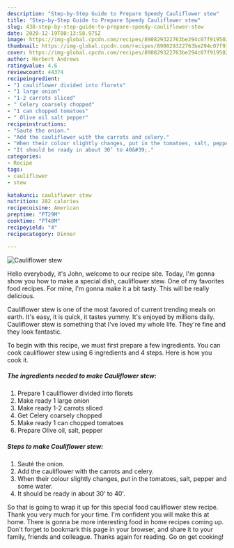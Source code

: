 ```yaml
---
description: "Step-by-Step Guide to Prepare Speedy Cauliflower stew"
title: "Step-by-Step Guide to Prepare Speedy Cauliflower stew"
slug: 438-step-by-step-guide-to-prepare-speedy-cauliflower-stew
date: 2020-12-19T08:13:58.975Z
image: https://img-global.cpcdn.com/recipes/890829322763be294c07f919502d70f6/751x532cq70/cauliflower-stew-recipe-main-photo.jpg
thumbnail: https://img-global.cpcdn.com/recipes/890829322763be294c07f919502d70f6/751x532cq70/cauliflower-stew-recipe-main-photo.jpg
cover: https://img-global.cpcdn.com/recipes/890829322763be294c07f919502d70f6/751x532cq70/cauliflower-stew-recipe-main-photo.jpg
author: Herbert Andrews
ratingvalue: 4.6
reviewcount: 44374
recipeingredient:
- "1 cauliflower divided into florets"
- "1 large onion"
- "1-2 carrots sliced"
- " Celery coarsely chopped"
- "1 can chopped tomatoes"
- " Olive oil salt pepper"
recipeinstructions:
- "Sauté the onion."
- "Add the cauliflower with the carrots and celery."
- "When their colour slightly changes, put in the tomatoes, salt, pepper and some water."
- "It should be ready in about 30’ to 40&#39;."
categories:
- Recipe
tags:
- cauliflower
- stew

katakunci: cauliflower stew 
nutrition: 282 calories
recipecuisine: American
preptime: "PT29M"
cooktime: "PT40M"
recipeyield: "4"
recipecategory: Dinner

---
```



![Cauliflower stew](https://img-global.cpcdn.com/recipes/890829322763be294c07f919502d70f6/751x532cq70/cauliflower-stew-recipe-main-photo.jpg)

Hello everybody, it's John, welcome to our recipe site. Today, I'm gonna show you how to make a special dish, cauliflower stew. One of my favorites food recipes. For mine, I'm gonna make it a bit tasty. This will be really delicious.

Cauliflower stew is one of the most favored of current trending meals on earth. It's easy, it is quick, it tastes yummy. It's enjoyed by millions daily. Cauliflower stew is something that I've loved my whole life. They're fine and they look fantastic.




To begin with this recipe, we must first prepare a few ingredients. You can cook cauliflower stew using 6 ingredients and 4 steps. Here is how you cook it.

<!--inarticleads1-->

##### The ingredients needed to make Cauliflower stew:

1. Prepare 1 cauliflower divided into florets
1. Make ready 1 large onion
1. Make ready 1-2 carrots sliced
1. Get  Celery coarsely chopped
1. Make ready 1 can chopped tomatoes
1. Prepare  Olive oil, salt, pepper




<!--inarticleads2-->

##### Steps to make Cauliflower stew:

1. Sauté the onion.
1. Add the cauliflower with the carrots and celery.
1. When their colour slightly changes, put in the tomatoes, salt, pepper and some water.
1. It should be ready in about 30’ to 40&#39;.




So that is going to wrap it up for this special food cauliflower stew recipe. Thank you very much for your time. I'm confident you will make this at home. There is gonna be more interesting food in home recipes coming up. Don't forget to bookmark this page in your browser, and share it to your family, friends and colleague. Thanks again for reading. Go on get cooking!
